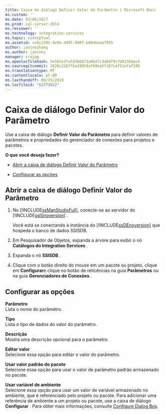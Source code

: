 ```yaml
---
title: Caixa de diálogo Definir Valor do Parâmetro | Microsoft Docs
ms.custom: ''
ms.date: 03/06/2017
ms.prod: sql-server-2014
ms.reviewer: ''
ms.technology: integration-services
ms.topic: conceptual
ms.assetid: ce9c2201-4e9a-4495-948f-b68deeaa7955
author: janinezhang
ms.author: janinez
manager: craigg
ms.openlocfilehash: 5e5bfe3faf83b0873a8b47c348df9cfd8138dacb
ms.sourcegitcommit: 3026c22b7fba19059a769ea5f367c4f51efaf286
ms.translationtype: MT
ms.contentlocale: pt-BR
ms.lasthandoff: 06/15/2019
ms.locfileid: "62771622"
---
```

# <a name="set-parameter-value-dialog-box"></a>Caixa de diálogo Definir Valor do Parâmetro
  Use a caixa de diálogo **Definir Valor do Parâmetro** para definir valores de parâmetros e propriedades do gerenciador de conexões para projetos e pacotes.  
  
 **O que você deseja fazer?**  
  
-   [Abrir a caixa de diálogo Definir Valor do Parâmetro](#open_dialog)  
  
-   [Configurar as opções](#option)  
  
##  <a name="open_dialog"></a> Abrir a caixa de diálogo Definir Valor do Parâmetro  
  
1.  No [!INCLUDE[ssManStudioFull](../../includes/ssmanstudiofull-md.md)], conecte-se ao servidor do [!INCLUDE[ssISnoversion](../../includes/ssisnoversion-md.md)] .  
  
     Você está se conectando à instância do [!INCLUDE[ssDEnoversion](../../includes/ssdenoversion-md.md)] que hospeda o banco de dados SSISDB.  
  
2.  Em Pesquisador de Objetos, expanda a árvore para exibir o nó **Catálogos do Integration Services** .  
  
3.  Expanda o nó **SSISDB** .  
  
4.  Clique com o botão direito do mouse em um pacote ou projeto, clique em **Configurar**e clique no botão de reticências na guia **Parâmetros** ou na guia **Gerenciadores de Conexões** .  
  
##  <a name="option"></a> Configurar as opções  
 **Parâmetro**  
 Lista o nome do parâmetro.  
  
 **Tipo**  
 Lista o tipo de dados do valor do parâmetro.  
  
 **Descrição**  
 Mostra uma descrição opcional para o parâmetro.  
  
 **Editar valor**  
 Selecione essa opção para editar o valor do parâmetro.  
  
 **Usar valor padrão do pacote**  
 Selecione essa opção para usar o valor de parâmetro padrão armazenado no pacote.  
  
 **Usar variável de ambiente**  
 Selecione essa opção para usar um valor de variável armazenado no ambiente, que é referenciado pelo projeto ou pacote. Para adicionar uma referência de ambiente a um projeto ou pacote, use a caixa de diálogo **Configurar** . Para obter mais informações, consulte [Configure Dialog Box](configure-dialog-box.md).  
  
  
